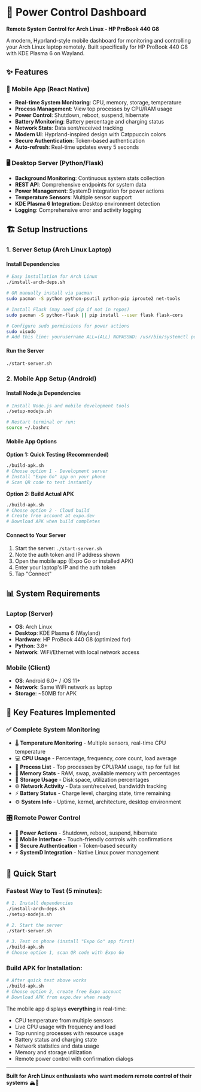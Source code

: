 # 🚀 Power Control Dashboard
**Remote System Control for Arch Linux - HP ProBook 440 G8**

A modern, Hyprland-style mobile dashboard for monitoring and controlling your Arch Linux laptop remotely. Built specifically for HP ProBook 440 G8 with KDE Plasma 6 on Wayland.

## ✨ Features

### 📱 Mobile App (React Native)
- **Real-time System Monitoring**: CPU, memory, storage, temperature
- **Process Management**: View top processes by CPU/RAM usage
- **Power Control**: Shutdown, reboot, suspend, hibernate
- **Battery Monitoring**: Battery percentage and charging status
- **Network Stats**: Data sent/received tracking
- **Modern UI**: Hyprland-inspired design with Catppuccin colors
- **Secure Authentication**: Token-based authentication
- **Auto-refresh**: Real-time updates every 5 seconds

### 🖥️ Desktop Server (Python/Flask)
- **Background Monitoring**: Continuous system stats collection
- **REST API**: Comprehensive endpoints for system data
- **Power Management**: SystemD integration for power actions
- **Temperature Sensors**: Multiple sensor support
- **KDE Plasma 6 Integration**: Desktop environment detection
- **Logging**: Comprehensive error and activity logging

## 🏗️ Setup Instructions

### 1. Server Setup (Arch Linux Laptop)

#### Install Dependencies
```bash
# Easy installation for Arch Linux
./install-arch-deps.sh

# OR manually install via pacman
sudo pacman -S python python-psutil python-pip iproute2 net-tools

# Install Flask (may need pip if not in repos)
sudo pacman -S python-flask || pip install --user flask flask-cors

# Configure sudo permissions for power actions
sudo visudo
# Add this line: yourusername ALL=(ALL) NOPASSWD: /usr/bin/systemctl poweroff, /usr/bin/systemctl reboot, /usr/bin/systemctl suspend, /usr/bin/systemctl hibernate
```

#### Run the Server
```bash
./start-server.sh
```

### 2. Mobile App Setup (Android)

#### Install Node.js Dependencies
```bash
# Install Node.js and mobile development tools
./setup-nodejs.sh

# Restart terminal or run:
source ~/.bashrc
```

#### Mobile App Options

**Option 1: Quick Testing (Recommended)**
```bash
./build-apk.sh
# Choose option 1 - Development server
# Install "Expo Go" app on your phone
# Scan QR code to test instantly
```

**Option 2: Build Actual APK**
```bash
./build-apk.sh
# Choose option 2 - Cloud build
# Create free account at expo.dev
# Download APK when build completes
```

#### Connect to Your Server
1. Start the server: `./start-server.sh`
2. Note the auth token and IP address shown
3. Open the mobile app (Expo Go or installed APK)
4. Enter your laptop's IP and the auth token
5. Tap "Connect"

## 📊 System Requirements

### Laptop (Server)
- **OS**: Arch Linux
- **Desktop**: KDE Plasma 6 (Wayland)
- **Hardware**: HP ProBook 440 G8 (optimized for)
- **Python**: 3.8+
- **Network**: WiFi/Ethernet with local network access

### Mobile (Client)
- **OS**: Android 6.0+ / iOS 11+
- **Network**: Same WiFi network as laptop
- **Storage**: ~50MB for APK

## 🎯 Key Features Implemented

### ✅ Complete System Monitoring
- 🌡️ **Temperature Monitoring** - Multiple sensors, real-time CPU temperature
- 💻 **CPU Usage** - Percentage, frequency, core count, load average
- 🔄 **Process List** - Top processes by CPU/RAM usage, tap for full list
- 🧠 **Memory Stats** - RAM, swap, available memory with percentages
- 📁 **Storage Usage** - Disk space, utilization percentages
- 🌐 **Network Activity** - Data sent/received, bandwidth tracking
- ⚡ **Battery Status** - Charge level, charging state, time remaining
- ⚙️ **System Info** - Uptime, kernel, architecture, desktop environment

### 🎛️ Remote Power Control
- 🔌 **Power Actions** - Shutdown, reboot, suspend, hibernate
- 📱 **Mobile Interface** - Touch-friendly controls with confirmations
- 🔐 **Secure Authentication** - Token-based security
- ⚡ **SystemD Integration** - Native Linux power management

## 🚀 Quick Start

### **Fastest Way to Test (5 minutes):**
```bash
# 1. Install dependencies
./install-arch-deps.sh
./setup-nodejs.sh

# 2. Start the server
./start-server.sh

# 3. Test on phone (install "Expo Go" app first)
./build-apk.sh
# Choose option 1, scan QR code with Expo Go
```

### **Build APK for Installation:**
```bash
# After quick test above works
./build-apk.sh
# Choose option 2, create free Expo account
# Download APK from expo.dev when ready
```

The mobile app displays **everything** in real-time:
- CPU temperature from multiple sensors
- Live CPU usage with frequency and load
- Top running processes with resource usage
- Battery status and charging state
- Network statistics and data usage
- Memory and storage utilization
- Remote power control with confirmation dialogs

---

**Built for Arch Linux enthusiasts who want modern remote control of their systems** 🏔️📱